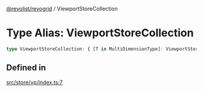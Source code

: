 [@revolist/revogrid](README.md) / ViewportStoreCollection

# Type Alias: ViewportStoreCollection

```ts
type ViewportStoreCollection: { [T in MultiDimensionType]: ViewportStore };
```

## Defined in

[src/store/vp/index.ts:7](https://github.com/revolist/revogrid/blob/c3fbdc69076950cb371c4e48faf1a5d5a21237f4/src/store/vp/index.ts#L7)
